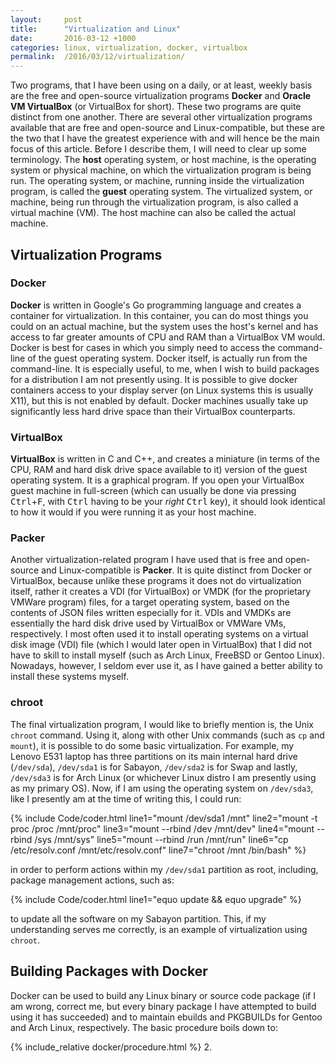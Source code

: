```yaml
---
layout:     post
title:      "Virtualization and Linux"
date:       2016-03-12 +1000
categories: linux, virtualization, docker, virtualbox
permalink:  /2016/03/12/virtualization/
---
```


Two programs, that I have been using on a daily, or at least, weekly basis are the free and open-source virtualization programs **Docker** and **Oracle VM VirtualBox** (or VirtualBox for short). These two programs are quite distinct from one another. There are several other virtualization programs available that are free and open-source and Linux-compatible, but these are the two that I have the greatest experience with and will hence be the main focus of this article. Before I describe them, I will need to clear up some terminology. The **host** operating system, or host machine, is the operating system or physical machine, on which the virtualization program is being run. The operating system, or machine, running inside the virtualization program, is called the **guest** operating system. The virtualized system, or machine, being run through the virtualization program, is also called a virtual machine (VM). The host machine can also be called the actual machine.

## Virtualization Programs

### Docker
**Docker** is written in Google's Go programming language and creates a container for virtualization. In this container, you can do most things you could on an actual machine, but the system uses the host's kernel and has access to far greater amounts of CPU and RAM than a VirtualBox VM would. Docker is best for cases in which you simply need to access the command-line of the guest operating system. Docker itself, is actually run from the command-line. It is especially useful, to me, when I wish to build packages for a distribution I am not presently using. It is possible to give docker containers access to your display server (on Linux systems this is usually X11), but this is not enabled by default. Docker machines usually take up significantly less hard drive space than their VirtualBox counterparts.

### VirtualBox
**VirtualBox** is written in C and C++, and creates a miniature (in terms of the CPU, RAM and hard disk drive space available to it) version of the guest operating system. It is a graphical program. If you open your VirtualBox guest machine in full-screen (which can usually be done via pressing <kbd>Ctrl</kbd>+<kbd>F</kbd>, with <kbd>Ctrl</kbd> having to be your *right* <kbd>Ctrl</kbd> key), it should look identical to how it would if you were running it as your host machine.

### Packer
Another virtualization-related program I have used that is free and open-source and Linux-compatible is **Packer**. It is quite distinct from Docker or VirtualBox, because unlike these programs it does not do virtualization itself, rather it creates a VDI (for VirtualBox) or VMDK (for the proprietary VMWare program) files, for a target operating system, based on the contents of JSON files written especially for it. VDIs and VMDKs are essentially the hard disk drive used by VirtualBox or VMWare VMs, respectively. I most often used it to install operating systems on a virtual disk image (VDI) file (which I would later open in VirtualBox) that I did not have to skill to install myself (such as Arch Linux, FreeBSD or Gentoo Linux). Nowadays, however, I seldom ever use it, as I have gained a better ability to install these systems myself.

### chroot
The final virtualization program, I would like to briefly mention is, the Unix `chroot` command. Using it, along with other Unix commands (such as `cp` and `mount`), it is possible to do some basic virtualization. For example, my Lenovo E531 laptop has three partitions on its main internal hard drive (`/dev/sda`), `/dev/sda1` is for Sabayon, `/dev/sda2` is for Swap and lastly, `/dev/sda3` is for Arch Linux (or whichever Linux distro I am presently using as my primary OS). Now, if I am using the operating system on `/dev/sda3`, like I presently am at the time of writing this, I could run:

{% include Code/coder.html line1="mount /dev/sda1 /mnt" line2="mount -t proc /proc /mnt/proc" line3="mount --rbind /dev /mnt/dev" line4="mount --rbind /sys /mnt/sys" line5="mount --rbind /run /mnt/run" line6="cp /etc/resolv.conf /mnt/etc/resolv.conf" line7="chroot /mnt /bin/bash" %}

in order to perform actions within my `/dev/sda1` partition as root, including, package management actions, such as:

{% include Code/coder.html line1="equo update && equo upgrade" %}

to update all the software on my Sabayon partition. This, if my understanding serves me correctly, is an example of virtualization using `chroot`.

## Building Packages with Docker
Docker can be used to build any Linux binary or source code package (if I am wrong, correct me, but every binary package I have attempted to build using it has succeeded) and to maintain ebuilds and PKGBUILDs for Gentoo and Arch Linux, respectively. The basic procedure boils down to:

{% include_relative docker/procedure.html %}
2.
